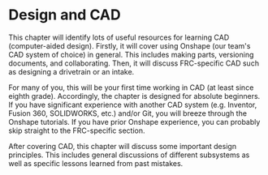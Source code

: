 # Design and CAD

This chapter will identify lots of useful resources for learning CAD (computer-aided design). Firstly, it will cover using Onshape (our team's CAD system of choice) in general. This includes making parts, versioning documents, and collaborating. Then, it will discuss FRC-specific CAD such as designing a drivetrain or an intake.

For many of you, this will be your first time working in CAD (at least since eighth grade). Accordingly, the chapter is designed for absolute beginners. If you have significant experience with another CAD system (e.g. Inventor, Fusion 360, SOLIDWORKS, etc.) and/or Git, you will breeze through the Onshape tutorials. If you have prior Onshape experience, you can probably skip straight to the FRC-specific section.

After covering CAD, this chapter will discuss some important design principles. This includes general discussions of different subsystems as well as specific lessons learned from past mistakes.
